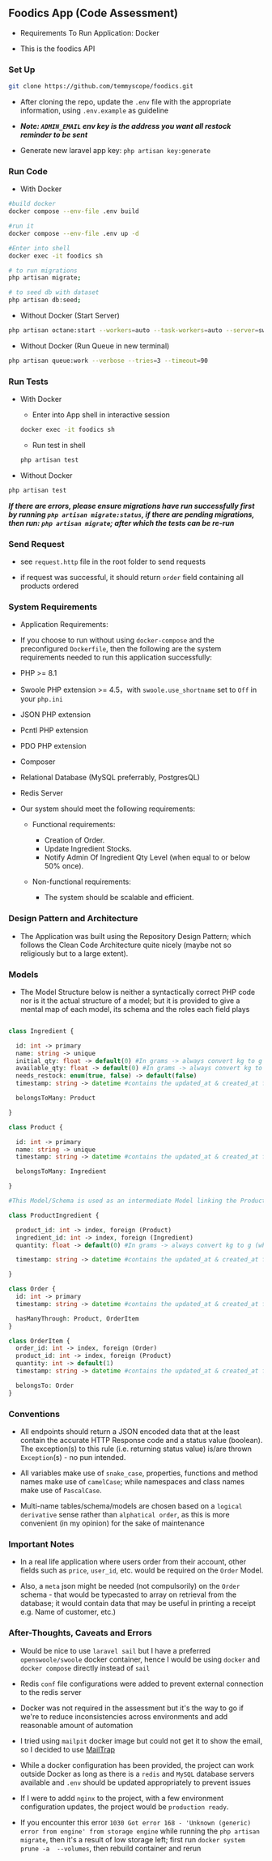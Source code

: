 ## Foodics App (Code Assessment)

- Requirements To Run Application: Docker

- This is the foodics API

### Set Up

```sh
git clone https://github.com/temmyscope/foodics.git
```

- After cloning the repo, update the `.env` file with the appropriate information, using `.env.example` as guideline

- ***Note: `ADMIN_EMAIL` env key is the address you want all restock reminder to be sent***

- Generate new laravel app key: `php artisan key:generate`

### Run Code

- With Docker
```sh
#build docker
docker compose --env-file .env build

#run it
docker compose --env-file .env up -d

#Enter into shell
docker exec -it foodics sh  

# to run migrations
php artisan migrate; 

# to seed db with dataset
php artisan db:seed;
```

- Without Docker (Start Server)
```sh
php artisan octane:start --workers=auto --task-workers=auto --server=swoole --host=0.0.0.0 --port=8080
```

- Without Docker (Run Queue in new terminal)
```sh
php artisan queue:work --verbose --tries=3 --timeout=90
```

### Run Tests

- With Docker

  - Enter into App shell in interactive session
  ```sh
  docker exec -it foodics sh
  ```
  - Run test in shell
  ```sh
  php artisan test
  ```

- Without Docker
```sh
php artisan test
```

***If there are errors, please ensure migrations have run successfully first by running `php artisan migrate:status`, if there are pending migrations, then run: `php artisan migrate`; after which the tests can be re-run***

### Send Request
- see `request.http` file in the root folder to send requests

- if request was successful, it should return `order` field containing all products ordered

### System Requirements

- Application Requirements:
 - If you choose to run without using `docker-compose` and the preconfigured `Dockerfile`, then the following are the system requirements needed to run this application successfully:

 - PHP >= 8.1
 - Swoole PHP extension >= 4.5，with `swoole.use_shortname` set to `Off` in your `php.ini`
 - JSON PHP extension
 - Pcntl PHP extension
 - PDO PHP extension
 - Composer
 - Relational Database (MySQL preferrably, PostgresQL)
 - Redis Server

- Our system should meet the following requirements:

  - Functional requirements:

    - Creation of Order.
    - Update Ingredient Stocks.
    - Notify Admin Of Ingredient Qty Level (when equal to or below 50% once).

  - Non-functional requirements:

    - The system should be scalable and efficient.

### Design Pattern and Architecture

- The Application was built using the Repository Design Pattern; which follows the Clean Code Architecture quite nicely (maybe not so religiously but to a large extent).


### Models

- The Model Structure below is neither a syntactically correct PHP code nor is it the actual structure of a model; but it is provided to give a mental map of each model, its schema and the roles each field plays


```php

class Ingredient {

  id: int -> primary 
  name: string -> unique
  initial_qty: float -> default(0) #In grams -> always convert kg to g  (where 1kg -> 1000g)
  available_qty: float -> default(0) #In grams -> always convert kg to g (where 1kg -> 1000g)
  needs_restock: enum(true, false) -> default(false)
  timestamp: string -> datetime #contains the updated_at & created_at fields

  belongsToMany: Product

}

class Product {

  id: int -> primary 
  name: string -> unique
  timestamp: string -> datetime #contains the updated_at & created_at fields

  belongsToMany: Ingredient

}

#This Model/Schema is used as an intermediate Model linking the Products and Ingredients

class ProductIngredient {

  product_id: int -> index, foreign (Product)
  ingredient_id: int -> index, foreign (Ingredient)
  quantity: float -> default(0) #In grams -> always convert kg to g (where 1kg -> 1000g)

  timestamp: string -> datetime #contains the updated_at & created_at fields

}

class Order {
  id: int -> primary
  timestamp: string -> datetime #contains the updated_at & created_at fields

  hasManyThrough: Product, OrderItem
}

class OrderItem {
  order_id: int -> index, foreign (Order)
  product_id: int -> index, foreign (Product)
  quantity: int -> default(1)
  timestamp: string -> datetime #contains the updated_at & created_at fields

  belongsTo: Order
}
```

### Conventions

  - All endpoints should return a JSON encoded data that at the least contain the accurate HTTP Response code and a status value (boolean). The exception(s) to this rule (i.e. returning status value) is/are thrown `Exception`(s) - no pun intended.
  
  - All variables make use of `snake_case`, properties, functions and method names make use of `camelCase`; while namespaces and class names make use of `PascalCase`.

  - Multi-name tables/schema/models are chosen based on a `logical derivative` sense rather than `alphatical order`, as this is more convenient (in my opinion) for the sake of maintenance

### Important Notes

- In a real life application where users order from their account, other fields such as `price`, `user_id`, etc. would be required on the `Order` Model.

- Also, a `meta` json might be needed (not compulsorily) on the `Order` schema - that would be typecasted to array on retrieval from the database; it would contain data that may be useful in printing a receipt e.g. Name of customer, etc.)

### After-Thoughts, Caveats and Errors 

- Would be nice to use `laravel sail` but I have a preferred `openswoole/swoole` docker container, hence I would be using `docker` and `docker compose` directly instead of `sail`

- Redis `conf` file configurations were added to prevent external connection to the redis server

- Docker was not required in the assessment but it's the way to go if we're to reduce inconsistencies across environments and add reasonable amount of automation

- I tried using `mailpit` docker image but could not get it to show the email, so I decided to use 
[MailTrap](https://mailtrap.io/)

- While a docker configuration has been provided, the project can work outside Docker as long as there is a `redis` and `MySQL` database servers available and `.env` should be updated appropriately to prevent issues

- If I were to addd `nginx` to the project, with a few environment configuration updates, the project would be `production ready`.

- If you encounter this error `1030 Got error 168 - 'Unknown (generic) error from engine' from storage engine` while running the `php artisan migrate`, then it's a result of low storage left; first run `docker system prune -a  --volumes`, then rebuild container and rerun
